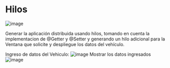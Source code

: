 # Hilos
![image](https://github.com/user-attachments/assets/6e0ae608-d5ba-426f-93ae-560c246e87e6)

Generar la aplicación distribuida usando hilos, tomando en cuenta la implementacion de @Getter y @Setter y generando un hilo adicional para la Ventana que solicite y despliegue los datos del vehículo.

Ingreso de datos del Vehiculo:
![image](https://github.com/user-attachments/assets/4d15e505-779e-4a3e-beb5-f5c238e83adf)
Mostrar los datos ingresados
![image](https://github.com/user-attachments/assets/073215d4-4e83-442a-8051-66aae9c1a064)



